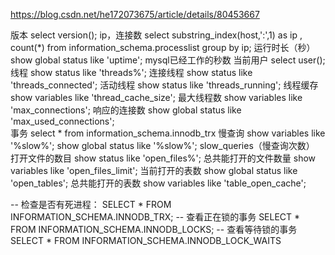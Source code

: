 https://blog.csdn.net/he172073675/article/details/80453667

版本			select version();
ip，连接数		select substring_index(host,':',1) as ip , count(*) from information_schema.processlist group by ip;
运行时长（秒）	show global status like 'uptime';	mysql已经工作的秒数
当前用户		select user();
线程			show status like 'threads%';
连接线程		show status like 'threads_connected';
活动线程		show status like 'threads_running';
线程缓存		show variables like 'thread_cache_size'; 
最大线程数		show variables like 'max_connections';
响应的连接数		show global status like 'max_used_connections';   
事务			select * from information_schema.innodb_trx
慢查询			show variables like '%slow%'; 	show global status like '%slow%';	slow_queries（慢查询次数）
打开文件的数目		show status like 'open_files%';
总共能打开的文件数量	show variables like 'open_files_limit';
当前打开的表数		show global status like 'open_tables';
总共能打开的表数	show variables like 'table_open_cache';

-- 检查是否有死进程：
SELECT * FROM INFORMATION_SCHEMA.INNODB_TRX; 
-- 查看正在锁的事务 
SELECT * FROM INFORMATION_SCHEMA.INNODB_LOCKS;
-- 查看等待锁的事务 
 SELECT * FROM INFORMATION_SCHEMA.INNODB_LOCK_WAITS
